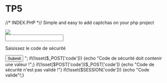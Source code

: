 # TP5
//* INDEX.PHP *//
Simple and easy to add captchas on your php project
<html>
<head>
<meta charset="="utf-8">
</head>
<body>
<img src="captcha_1.png">
<form method="POST">
<input type="text" name="captcha">
<p> Saisissez le code de sécurité </p>
<input type="submit" name="valider">
                    
<?php
SESSION_START();
/* SCRIPT FRONTAL AFFICHAGE DE CAPTCHA
* AFFICHER UNE IMAGE GÉNÉRÉE EN PHP */
echo "<img src='script-captchas.php' alt='captchas' />";
if(!isset($_POST['code']))
	
{echo "Code de sécurité doit contenir une valeur !";}
 if(!isset[$POST['code']($_POST['code'])
	 
 {echo "Code de sécurité n'est pas validé !"}
 if(!isset($SESSION['code']))
 {echo "Code valide"!;}
